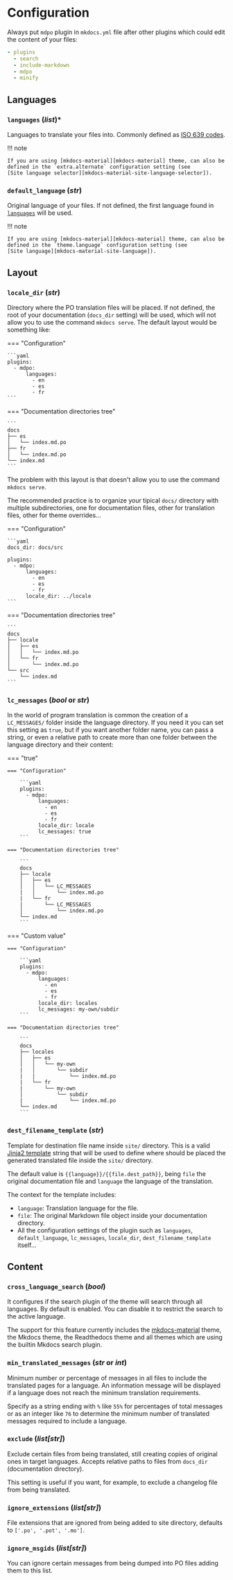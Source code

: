 # Configuration

Always put `mdpo` plugin in `mkdocs.yml` file after other plugins which could
edit the content of your files:

```yaml
- plugins
  - search
  - include-markdown
  - mdpo
  - minify
```

## Languages

<!-- mdpo-disable-next-line -->
### **`languages`** (*list*)\*

Languages to translate your files into. Commonly defined as
[ISO 639 codes][iso-369].

!!! note

    If you are using [mkdocs-material][mkdocs-material] theme, can also be
    defined in the `extra.alternate` configuration setting (see
    [Site language selector][mkdocs-material-site-language-selector]).

<!-- mdpo-disable-next-line -->
### **`default_language`** (*str*)

Original language of your files. If not defined, the first language found in
[`languages`](#languages-list) will be used.

!!! note

    If you are using [mkdocs-material][mkdocs-material] theme, can also be
    defined in the `theme.language` configuration setting (see
    [Site language][mkdocs-material-site-language]).

## Layout

<!-- mdpo-disable-next-line -->
### **`locale_dir`** (*str*)

Directory where the PO translation files will be placed. If not defined,
the root of your documentation (`docs_dir` setting) will be used,
which will not allow you to use the command `mkdocs serve`. The default
layout would be something like:

=== "Configuration"

    ```yaml
    plugins:
      - mdpo:
          languages:
            - en
            - es
            - fr
    ```

=== "Documentation directories tree"

    ```
    docs
    ├── es
    │   └── index.md.po
    ├── fr
    │   └── index.md.po
    └── index.md
    ```

The problem with this layout is that doesn't allow you to use the
command `mkdocs serve`.

The recommended practice is to organize your tipical `docs/` directory
with multiple subdirectories, one for documentation files, other for
translation files, other for theme overrides...

=== "Configuration"

    ```yaml
    docs_dir: docs/src

    plugins:
      - mdpo:
          languages:
            - en
            - es
            - fr
          locale_dir: ../locale
    ```

=== "Documentation directories tree"

    ```
    docs
    ├── locale
    │   ├── es
    │   │   └── index.md.po
    │   └── fr
    │       └── index.md.po
    └── src
        └── index.md
    ```

<!-- mdpo-disable-next-line -->
### **`lc_messages`** (*bool* or *str*)

In the world of program translation is common the creation of a `LC_MESSAGES/`
folder inside the language directory. If you need it you can set this setting
as `true`, but if you want another folder name, you can pass a string, or even
a relative path to create more than one folder between the language directory
and their content:

=== "true"

    === "Configuration"

        ```yaml
        plugins:
          - mdpo:
              languages:
                - en
                - es
                - fr
              locale_dir: locale
              lc_messages: true
        ```

    === "Documentation directories tree"

        ```
        docs
        ├── locale
        │   ├── es
        │   │   └── LC_MESSAGES
        |   │       └── index.md.po
        |   └── fr
        |       └── LC_MESSAGES
        │           └── index.md.po
        └── index.md
        ```

=== "Custom value"

    === "Configuration"

        ```yaml
        plugins:
          - mdpo:
              languages:
                - en
                - es
                - fr
              locale_dir: locales
              lc_messages: my-own/subdir
        ```

    === "Documentation directories tree"

        ```
        docs
        ├── locales
        │   ├── es
        │   │   └── my-own
        |   │       └── subdir
        |   |           └── index.md.po
        |   └── fr
        |       └── my-own
        │           └── subdir
        |               └── index.md.po
        └── index.md
        ```

<!-- mdpo-disable-next-line -->
### **`dest_filename_template`** (*str*)

Template for destination file name inside `site/` directory. This is a valid
[Jinja2 template][jinja2-template] string that will be used to define where
should be placed the generated translated file inside the `site/` directory.

The default value is `{{language}}/{{file.dest_path}}`, being `file` the
original documentation file and `language` the language of the translation.

The context for the template includes:

- `language`: Translation language for the file.
- `file`: The original Markdown file object inside your documentation directory.
- All the configuration settings of the plugin such as `languages`,
  `default_language`, `lc_messages`, `locale_dir`, `dest_filename_template`
  itself...

## Content

<!-- mdpo-disable-next-line -->
### **`cross_language_search`** (*bool*)

It configures if the search plugin of the theme will search through all
languages. By default is enabled. You can disable it to restrict the search
to the active language.

The support for this feature currently includes the [mkdocs-material] theme,
the Mkdocs theme, the Readthedocs theme and all themes which are using the builtin
Mkdocs search plugin.

<!-- mdpo-disable-next-line -->
### **`min_translated_messages`** (*str* or *int*)

Minimum number or percentage of messages in all files to include the
translated pages for a language. An information message will be displayed
if a language does not reach the minimum translation requirements.

Specify as a string ending with `%` like `55%` for percentages of
total messages or as an integer like `76` to determine the minimum
number of translated messages required to include a language.

<!-- mdpo-disable-next-line -->
### **`exclude`** (*list[str]*)

Exclude certain files from being translated, still creating copies of
original ones in target languages. Accepts relative paths to files from
`docs_dir` (documentation directory).

This setting is useful if you want, for example, to exclude a changelog
file from being translated.

<!-- mdpo-disable-next-line -->
### **`ignore_extensions`** (*list[str]*)

File extensions that are ignored from being added to site directory, defaults to
`['.po', '.pot', '.mo']`.

<!-- mdpo-disable-next-line -->
### **`ignore_msgids`** (*list[str]*)

You can ignore certain messages from being dumped into PO files adding them to
this list.

[iso-369]: https://en.wikipedia.org/wiki/ISO_639
[mkdocs-material]: https://squidfunk.github.io/mkdocs-material
[mkdocs-material-site-language]: https://squidfunk.github.io/mkdocs-material/setup/changing-the-language/#site-language
[mkdocs-material-site-language-selector]: https://squidfunk.github.io/mkdocs-material/setup/changing-the-language/#site-language-selector
[jinja2-template]: https://jinja2docs.readthedocs.io/en/stable/templates.html
[polib.POFile]: https://polib.readthedocs.io/en/latest/api.html#polib.POFile
